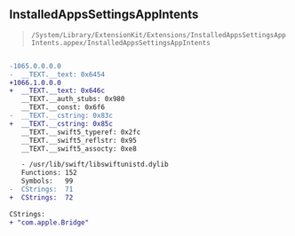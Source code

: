 ## InstalledAppsSettingsAppIntents

> `/System/Library/ExtensionKit/Extensions/InstalledAppsSettingsAppIntents.appex/InstalledAppsSettingsAppIntents`

```diff

-1065.0.0.0.0
-  __TEXT.__text: 0x6454
+1066.1.0.0.0
+  __TEXT.__text: 0x646c
   __TEXT.__auth_stubs: 0x980
   __TEXT.__const: 0x6f6
-  __TEXT.__cstring: 0x83c
+  __TEXT.__cstring: 0x85c
   __TEXT.__swift5_typeref: 0x2fc
   __TEXT.__swift5_reflstr: 0x95
   __TEXT.__swift5_assocty: 0xe8

   - /usr/lib/swift/libswiftunistd.dylib
   Functions: 152
   Symbols:   99
-  CStrings:  71
+  CStrings:  72
 
CStrings:
+ "com.apple.Bridge"

```
